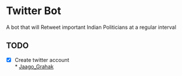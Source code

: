 # Twitter Bot

A bot that will Retweet important Indian Politicians at a regular interval

## TODO

- [x] Create twitter account  
      * [Jaago_Grahak](https://twitter.com/Jaago_Grahak)
